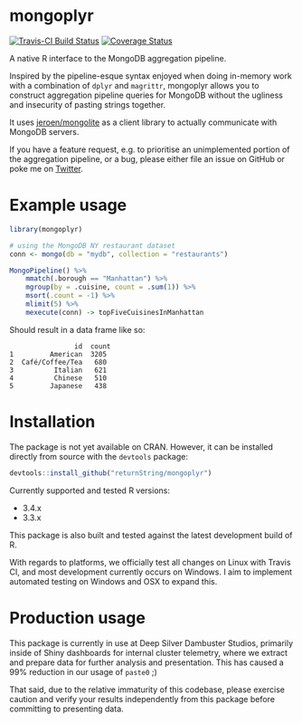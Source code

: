 # mongoplyr

[![Travis-CI Build Status](https://travis-ci.org/returnString/mongoplyr.svg?branch=master)](https://travis-ci.org/returnString/mongoplyr)
[![Coverage Status](https://coveralls.io/repos/github/returnString/mongoplyr/badge.svg?branch=master)](https://coveralls.io/github/returnString/mongoplyr?branch=master)

A native R interface to the MongoDB aggregation pipeline.

Inspired by the pipeline-esque syntax enjoyed when doing in-memory work with a combination of `dplyr` and `magrittr`, mongoplyr allows you to construct aggregation pipeline queries for MongoDB without the ugliness and insecurity of pasting strings together.

It uses [jeroen/mongolite](https://github.com/jeroen/mongolite) as a client library to actually communicate with MongoDB servers.

If you have a feature request, e.g. to prioritise an unimplemented portion of the aggregation pipeline, or a bug, please either file an issue on GitHub or poke me on [Twitter](https://twitter.com/returnString).

# Example usage
```r
library(mongoplyr)

# using the MongoDB NY restaurant dataset
conn <- mongo(db = "mydb", collection = "restaurants")

MongoPipeline() %>%
	mmatch(.borough == "Manhattan") %>%
	mgroup(by = .cuisine, count = .sum(1)) %>%
	msort(.count = -1) %>%
	mlimit(5) %>%
	mexecute(conn) -> topFiveCuisinesInManhattan
```

Should result in a data frame like so:
```
                id  count
1         American  3205
2  Café/Coffee/Tea   680
3          Italian   621
4          Chinese   510
5         Japanese   438
```

# Installation
The package is not yet available on CRAN. However, it can be installed directly from source with the `devtools` package:

```r
devtools::install_github("returnString/mongoplyr")
```

Currently supported and tested R versions:
- 3.4.x
- 3.3.x

This package is also built and tested against the latest development build of R.

With regards to platforms, we officially test all changes on Linux with Travis CI, and most development currently occurs on Windows. I aim to implement automated testing on Windows and OSX to expand this.

# Production usage
This package is currently in use at Deep Silver Dambuster Studios, primarily inside of Shiny dashboards for internal cluster telemetry, where we extract and prepare data for further analysis and presentation. This has caused a 99% reduction in our usage of `paste0` ;)

That said, due to the relative immaturity of this codebase, please exercise caution and verify your results independently from this package before committing to presenting data.
